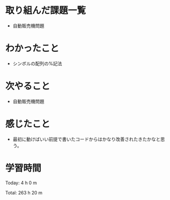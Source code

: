 # 取り組んだ課題一覧
- 自動販売機問題

# わかったこと
- シンボルの配列の%記法

# 次やること
- 自動販売機問題

# 感じたこと
- 最初に動けばいい前提で書いたコードからはかなり改善されたきたかなと思う。

# 学習時間
Today: 4 h 0 m

Total: 263 h 20 m
